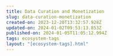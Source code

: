 ```yaml
---
title: Data Curation and Monetization
slug: data-curation-monetization
created-on: 2023-12-20T13:32:57.928Z
updated-on: 2024-01-02T09:53:13.853Z
published-on: 2024-01-05T11:05:12.994Z
tags: ecosystem-tags
layout: "[ecosystem-tags].html"
---
```

